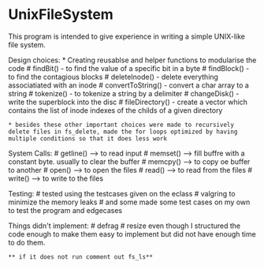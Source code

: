 # UnixFileSystem
This program is intended to give experience in writing a simple UNIX-like file system.

Design choices:
    * Creating reusablse  and helper functions to modularise the code
        # findBit()             - to find the value of a specific bit in a byte
        # findBlock()           - to find the contagious blocks
        # deleteInode()         - delete everything associatiated with an inode
        # convertToString()     - convert a char array to a string
        # tokenize()            - to tokenize a string by a delimiter
        # changeDisk()          - write the superblock into the disc
        # fileDirectory()       - create a vector which contains the list of inode indexes of the childs of a given directory
        
        
    * besides these other important choices were made to recursively delete files in fs_delete, made the for loops optimized by having multiple conditions so that it does less work



System Calls:
    # getline() --> to read input
    # memset() --> fill buffre with a constant byte. usually to clear the buffer
    # memcpy() --> to copy oe buffer to another
    # open() --> to open the files
    # read() --> to read from the files 
    # write() --> to write to the files

Testing:
    # tested using the testcases given on the eclass
    # valgring to minimize the memory leaks
    # and some made some test cases on my own to test the program and edgecases

Things didn't implement:
    # defrag
    # resize
    even though I structured the code enough to make them easy to implement but did not have enough time to do them.
    
    ** if it does not run comment out fs_ls**
